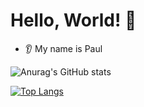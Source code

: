 # Hello, World! 👋
* 👂 My name is Paul

![Anurag's GitHub stats](https://github-readme-stats.vercel.app/api?username=TheConsoleLog&count_private=true&theme=synthwave&show_icons=true)
<!--
themes: toykionight, dark, cobalt, synthwave
-->
[![Top Langs](https://github-readme-stats.vercel.app/api/top-langs/?username=TheConsoleLog&langs_count=8&theme=synthwave&count_private=true)](https://github.com/anuraghazra/github-readme-stats)
